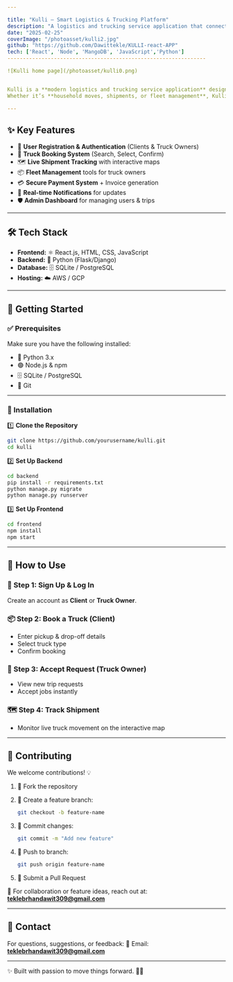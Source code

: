 ```yaml
---

title: "Kulli – Smart Logistics & Trucking Platform"
description: "A logistics and trucking service application that connects clients with reliable truck owners for moving and shipping."
date: "2025-02-25"
coverImage: "/photoasset/kulli2.jpg"
github: "https://github.com/Dawittekle/KULLI-react-APP"
tech: ['React', 'Node', 'MangoDB', 'JavaScript','Python']
----------------------------------------------------------------

![Kulli home page](/photoasset/kulli0.png)


Kulli is a **modern logistics and trucking service application** designed to seamlessly connect **clients** with **truck owners**.
Whether it’s **household moves, shipments, or fleet management**, Kulli makes booking, tracking, and managing logistics easy and efficient.

---
```


## ✨ Key Features

- 🔐 **User Registration & Authentication** (Clients & Truck Owners)
- 🚛 **Truck Booking System** (Search, Select, Confirm)
- 🗺️ **Live Shipment Tracking** with interactive maps
- 📦 **Fleet Management** tools for truck owners
- 💳 **Secure Payment System** + Invoice generation
- 🔔 **Real-time Notifications** for updates
- 🛡️ **Admin Dashboard** for managing users & trips

---

## 🛠 Tech Stack

- **Frontend:** ⚛️ React.js, HTML, CSS, JavaScript
- **Backend:** 🐍 Python (Flask/Django)
- **Database:** 🗄️ SQLite / PostgreSQL
- **Hosting:** ☁️ AWS / GCP

---

## 📌 Getting Started

### ✅ Prerequisites

Make sure you have the following installed:

- 🐍 Python 3.x
- 🟢 Node.js & npm
- 🗄️ SQLite / PostgreSQL
- 🔗 Git

---

### 🔧 Installation

1️⃣ **Clone the Repository**

```bash
git clone https://github.com/yourusername/kulli.git
cd kulli
```

2️⃣ **Set Up Backend**

```bash
cd backend
pip install -r requirements.txt
python manage.py migrate
python manage.py runserver
```

3️⃣ **Set Up Frontend**

```bash
cd frontend
npm install
npm start
```

---

## 🚀 How to Use

### 👤 Step 1: Sign Up & Log In

Create an account as **Client** or **Truck Owner**.

### 📦 Step 2: Book a Truck (Client)

- Enter pickup & drop-off details
- Select truck type
- Confirm booking

### 🚛 Step 3: Accept Request (Truck Owner)

- View new trip requests
- Accept jobs instantly

### 🗺️ Step 4: Track Shipment

- Monitor live truck movement on the interactive map

---

## 🤝 Contributing

We welcome contributions! 💡

1. 🍴 Fork the repository
2. 🌱 Create a feature branch:

   ```bash
   git checkout -b feature-name
   ```

3. 💾 Commit changes:

   ```bash
   git commit -m "Add new feature"
   ```

4. 🚀 Push to branch:

   ```bash
   git push origin feature-name
   ```

5. 🔄 Submit a Pull Request

📩 For collaboration or feature ideas, reach out at: **[teklebrhandawit309@gmail.com](mailto:teklebrhandawit309@gmail.com)**

---

## 📧 Contact

For questions, suggestions, or feedback:
📩 Email: **[teklebrhandawit309@gmail.com](mailto:teklebrhandawit309@gmail.com)**

---

✨ Built with passion to move things forward. 🚚💨
